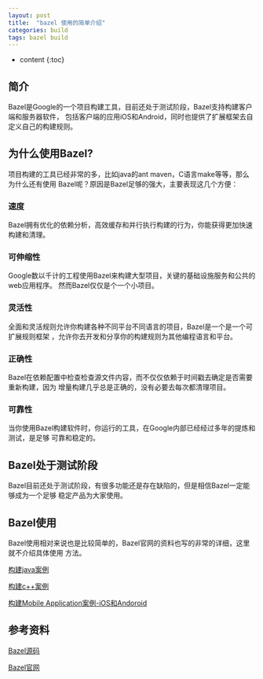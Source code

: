 ```yaml
---
layout: post
title:  "bazel 使用的简单介绍"
categories: build
tags: bazel build
---
```


* content
{:toc}

## 简介

Bazel是Google的一个项目构建工具，目前还处于测试阶段，Bazel支持构建客户端和服务器软件，
包括客户端的应用iOS和Android，同时也提供了扩展框架去自定义自己的构建规则。

## 为什么使用Bazel?

项目构建的工具已经非常的多，比如java的ant maven，C语言make等等，那么为什么还有使用
Bazel呢？原因是Bazel足够的强大，主要表现这几个方便：




### 速度

Bazel拥有优化的依赖分析，高效缓存和并行执行构建的行为，你能获得更加快速构建和清理。

### 可伸缩性

Google数以千计的工程使用Bazel来构建大型项目，关键的基础设施服务和公共的web应用程序。
然而Bazel仅仅是个一个小项目。

### 灵活性

全面和灵活规则允许你构建各种不同平台不同语言的项目，Bazel是一个是一个可扩展规则框架
，允许你去开发和分享你的构建规则为其他编程语言和平台。

### 正确性

Bazel在依赖配置中检查检查源文件内容，而不仅仅依赖于时间戳去确定是否需要重新构建，因为
增量构建几乎总是正确的，没有必要去每次都清理项目。

### 可靠性

当你使用Bazel构建软件时，你运行的工具，在Google内部已经经过多年的提炼和测试，是足够
可靠和稳定的。

## Bazel处于测试阶段

Bazel目前还处于测试阶段，有很多功能还是存在缺陷的，但是相信Bazel一定能够成为一个足够
稳定产品为大家使用。

## Bazel使用

Bazel使用相对来说也是比较简单的，Bazel官网的资料也写的非常的详细，这里就不介绍具体使用
方法。

[构建java案例](https://bazel.build/versions/master/docs/tutorial/java.html)

[构建c++案例](https://bazel.build/versions/master/docs/tutorial/cpp.html)

[构建Mobile Application案例-iOS和Andoroid](https://bazel.build/versions/master/docs/tutorial/app.html)

## 参考资料

[Bazel源码](https://github.com/bazelbuild/bazel)

[Bazel官网](https://bazel.build/)



	






